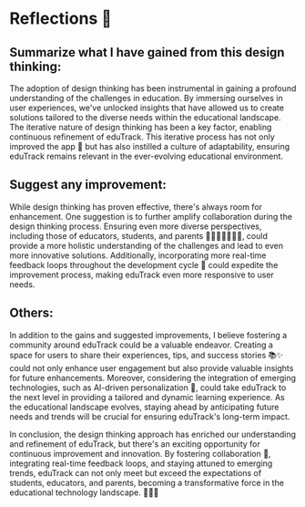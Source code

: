 # Reflections 💭

## Summarize what I have gained from this design thinking:
The adoption of design thinking has been instrumental in gaining a profound understanding of the challenges in education. By immersing ourselves in user experiences, we've unlocked insights that have allowed us to create solutions tailored to the diverse needs within the educational landscape. The iterative nature of design thinking has been a key factor, enabling continuous refinement of eduTrack. This iterative process has not only improved the app 🚀 but has also instilled a culture of adaptability, ensuring eduTrack remains relevant in the ever-evolving educational environment.

## Suggest any improvement:
While design thinking has proven effective, there's always room for enhancement. One suggestion is to further amplify collaboration during the design thinking process. Ensuring even more diverse perspectives, including those of educators, students, and parents 👨‍🏫👩‍🎓👨‍👩‍👧, could provide a more holistic understanding of the challenges and lead to even more innovative solutions. Additionally, incorporating more real-time feedback loops throughout the development cycle 🔄 could expedite the improvement process, making eduTrack even more responsive to user needs.

## Others:
In addition to the gains and suggested improvements, I believe fostering a community around eduTrack could be a valuable endeavor. Creating a space for users to share their experiences, tips, and success stories 📚✨ could not only enhance user engagement but also provide valuable insights for future enhancements. Moreover, considering the integration of emerging technologies, such as AI-driven personalization 🤖, could take eduTrack to the next level in providing a tailored and dynamic learning experience. As the educational landscape evolves, staying ahead by anticipating future needs and trends will be crucial for ensuring eduTrack's long-term impact.

In conclusion, the design thinking approach has enriched our understanding and refinement of eduTrack, but there's an exciting opportunity for continuous improvement and innovation. By fostering collaboration 🤝, integrating real-time feedback loops, and staying attuned to emerging trends, eduTrack can not only meet but exceed the expectations of students, educators, and parents, becoming a transformative force in the educational technology landscape. 🌟🚀🔮
